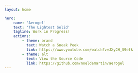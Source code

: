 ```yaml
---
layout: home

hero:
    name: 'Aerogel'
    text: 'The Lightest Solid'
    tagline: Work in Progress!
    actions:
        - theme: brand
          text: Watch a Sneak Peek
          link: https://www.youtube.com/watch?v=JXyCH_S9efk
        - theme: alt
          text: View the Source Code
          link: https://github.com/noeldemartin/aerogel
---
```

